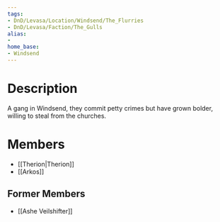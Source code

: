 ```yaml
---
tags:
- DnD/Levasa/Location/Windsend/The_Flurries
- DnD/Levasa/Faction/The_Gulls
alias:
- 
home_base:
- Windsend
---
```

# Description
A gang in Windsend, they commit petty crimes but have grown bolder, willing to steal from the churches. 

# Members
- [[Therion|Therion]]
- [[Arkos]]

## Former Members
- [[Ashe Veilshifter]]
